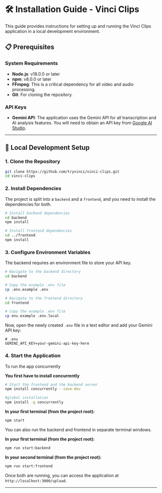 # 🛠️ Installation Guide - Vinci Clips

This guide provides instructions for setting up and running the Vinci Clips application in a local development environment.

## 📋 Prerequisites

### System Requirements
- **Node.js**: v18.0.0 or later
- **npm**: v8.0.0 or later
- **FFmpeg**: This is a critical dependency for all video and audio processing.
- **Git**: For cloning the repository.

### API Keys
- **Gemini API**: The application uses the Gemini API for all transcription and AI analysis features. You will need to obtain an API key from [Google AI Studio](https://aistudio.google.com/).

---

## 🚀 Local Development Setup

### 1. Clone the Repository
```bash
git clone https://github.com/tryvinci/vinci-clips.git
cd vinci-clips
```

### 2. Install Dependencies
The project is split into a `backend` and a `frontend`, and you need to install the dependencies for both.

```bash
# Install backend dependencies
cd backend
npm install

# Install frontend dependencies
cd ../frontend
npm install
```

### 3. Configure Environment Variables
The backend requires an environment file to store your API key.

```bash
# Navigate to the backend directory
cd backend

# Copy the example .env file
cp .env.example .env
```

```bash
# Navigate to the frontend directory
cd frontend

# Copy the example .env file
cp env.example .env.local
```




Now, open the newly created `.env` file in a text editor and add your Gemini API key:

```env
# .env
GEMINI_API_KEY=your-gemini-api-key-here
```

### 4. Start the Application
To run the app concurrently

**You first have to install concurrently**
```bash
# Start the frontend and the backend server
npm install concurrently --save-dev

#global installation
npm install -g concurrently
```

**In your first terminal (from the project root):**
```bash
npm start
```




You can also run the backend and frontend in separate terminal windows.

**In your first terminal (from the project root):**
```bash
npm run start:backend
```

**In your second terminal (from the project root):**
```bash
npm run start:frontend
```

Once both are running, you can access the application at `http://localhost:3000/upload`.

---

